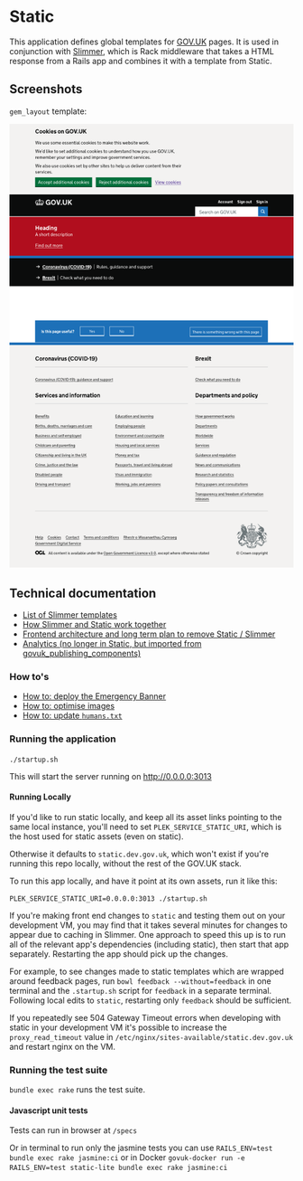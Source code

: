 # Static

This application defines global templates for [GOV.UK](https://www.gov.uk) pages. It is used in conjunction with [Slimmer](https://github.com/alphagov/slimmer), which is Rack middleware that takes a HTML response from a Rails app and combines it with a template from Static.
## Screenshots

`gem_layout` template:

![screenshot](/docs/gem_layout.png?raw=true)

## Technical documentation

- [List of Slimmer templates](docs/slimmer_templates.md)
- [How Slimmer and Static work together](https://docs.publishing.service.gov.uk/apps/slimmer/what-slimmer-does.html)
- [Frontend architecture and long term plan to remove Static / Slimmer](https://docs.publishing.service.gov.uk/manual/frontend-architecture.html)
- [Analytics (no longer in Static, but imported from govuk_publishing_components)](docs/analytics.md)

### How to's

- [How to: deploy the Emergency Banner](docs/emergency-banner.md)
- [How to: optimise images](docs/image-optimisation.md)
- [How to: update `humans.txt`](docs/humans.md)

### Running the application

`./startup.sh`

This will start the server running on http://0.0.0.0:3013

#### Running Locally

If you'd like to run static locally, and keep all its asset links pointing to
the same local instance, you'll need to set `PLEK_SERVICE_STATIC_URI`, which is
the host used for static assets (even on static).

Otherwise it defaults to `static.dev.gov.uk`, which won't exist if you're
running this repo locally, without the rest of the GOV.UK stack.

To run this app locally, and have it point at its own assets, run it like this:

```
PLEK_SERVICE_STATIC_URI=0.0.0.0:3013 ./startup.sh
```

If you're making front end changes to `static` and testing them out
on your development VM, you may find that it takes several minutes for changes to
appear due to caching in Slimmer. One approach to speed this up is to run all of the
relevant app's dependencies (including static), then start that app separately.
Restarting the app should pick up the changes.

For example, to see changes made to static templates which
are wrapped around feedback pages, run `bowl feedback
--without=feedback` in one terminal and the `.startup.sh` script for `feedback`
in a separate terminal. Following local edits to `static`, restarting only
`feedback` should be sufficient.

If you repeatedly see 504 Gateway Timeout errors when developing with static in your
development VM it's possible to increase the `proxy_read_timeout` value in
`/etc/nginx/sites-available/static.dev.gov.uk` and restart nginx on the VM.

### Running the test suite

`bundle exec rake` runs the test suite.

#### Javascript unit tests

Tests can run in browser at `/specs`

Or in terminal to run only the jasmine tests you can use `RAILS_ENV=test bundle exec rake jasmine:ci` or in Docker `govuk-docker run -e RAILS_ENV=test static-lite bundle exec rake jasmine:ci`
